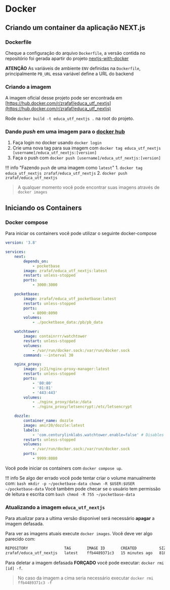 <!--
 Copyright (c) 2023 Rafael Farias
 
 This software is released under the MIT License.
 https://opensource.org/licenses/MIT
-->

# Docker

## Criando um container da aplicação NEXT.js

### Dockerfile

Cheque a configuração do arquivo `Dockerfile`, a versão contida no repositório foi gerada apartir do projeto [nextjs-with-docker](https://github.com/vercel/next.js/tree/canary/examples/with-docker)

**ATENÇÃO** As variáveis de ambiente `ENV` definidas na `Dockerfile`, principalmente `PB_URL` essa variável define a URL do backend

### Criando a imagem

A imagem oficial desse projeto pode ser encontrada em [https://hub.docker.com/r/zrafaf/educa_utf_nextjs](https://hub.docker.com/r/zrafaf/educa_utf_nextjs)

Rode `docker build -t educa_utf_nextjs .` na root do projeto.

### Dando *push* em uma imagem para o [docker hub](https://hub.docker.com/)

1. Faça login no docker usando `docker login`
2. Crie uma nova tag para sua imagem com `docker tag educa_utf_nextjs [username]/educa_utf_nextjs:[version]`
3. Faça o push com `docker push [username]/educa_utf_nextjs:[version]`

!!! info "Fazendo `push` de uma imagem como `latest`"
    1. `docker tag educa_utf_nextjs zrafaf/educa_utf_nextjs`
    2. `docker push zrafaf/educa_utf_nextjs`


> A qualquer momento você pode encontrar suas imagens através de `docker images`

## Iniciando os Containers



### Docker compose

Para iniciar os containers você pode utilizar o seguinte docker-compose

``` yaml
version: '3.8'

services:
    next:
        depends_on:
            - pocketbase
        image: zrafaf/educa_utf_nextjs:latest
        restart: unless-stopped
        ports:
            - 3000:3000

    pocketbase:
        image: zrafaf/educa_utf_pocketbase:latest
        restart: unless-stopped
        ports:
            - 8090:8090
        volumes:
            - ./pocketbase_data:/pb/pb_data

    watchtower:
        image: containrrr/watchtower
        restart: unless-stopped
        volumes:
            - /var/run/docker.sock:/var/run/docker.sock
        command: --interval 30

    nginx_proxy:
        image: jc21/nginx-proxy-manager:latest
        restart: unless-stopped
        ports:
            - '80:80'
            - '81:81'
            - '443:443'
        volumes:
            - ./nginx_proxy/data:/data
            - ./nginx_proxy/letsencrypt:/etc/letsencrypt

    dozzle:
        container_name: dozzle
        image: amir20/dozzle:latest
        labels:
            - 'com.centurylinklabs.watchtower.enable=false' # Disables watchtower auto update
        restart: unless-stopped
        volumes:
            - /var/run/docker.sock:/var/run/docker.sock
        ports:
            - 9999:8080
```

Você pode iniciar os containers com `docker compose up`.

!!! info
    Se algo der errado você pode tentar criar o volume manualmente com:
    ``` bash
    mkdir -p ~/pocketbase-data
    chown -R $USER:$USER ~/pocketbase-data
    ```
    Você também pode checar se o usuário tem permissão de leitura e escrita com 
    ``` bash
    chmod -R 755 ~/pocketbase-data
    ```

### Atualizando a imagem `educa_utf_nextjs`

Para atualizar para a ultima versão disponivel será necessário **apagar** a imagem defasada.

Para ver as imagens atuais execute `docker images`. Você deve ver algo parecido com:

``` bash
REPOSITORY                TAG       IMAGE ID       CREATED          SIZE
zrafaf/educa_utf_nextjs   latest    ffb4489371c3   15 minutes ago   818MB
```

Para deletar a imagem defasada **FORÇADO** você pode executar: `docker rmi [id] -f`.

> No caso da imagem a cima seria necessário executar `docker rmi ffb4489371c3 -f`